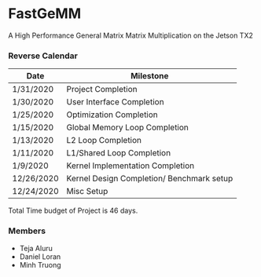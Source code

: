 # FastGeMM
A High Performance General Matrix Matrix Multiplication on the Jetson TX2

### Reverse Calendar
| Date       | Milestone                                 |
|------------|-------------------------------------------|
| 1/31/2020  | Project Completion                        |
| 1/30/2020  | User Interface Completion                 |
| 1/25/2020  | Optimization Completion                   |
| 1/15/2020  | Global Memory Loop Completion             |
| 1/13/2020  | L2 Loop Completion                        |
| 1/11/2020  | L1/Shared Loop Completion                 |
| 1/9/2020   | Kernel Implementation Completion          |
| 12/26/2020 | Kernel Design Completion/ Benchmark setup |
| 12/24/2020 | Misc Setup                                |

Total Time budget of Project is 46 days.
### Members
* Teja Aluru
* Daniel Loran
* Minh Truong
